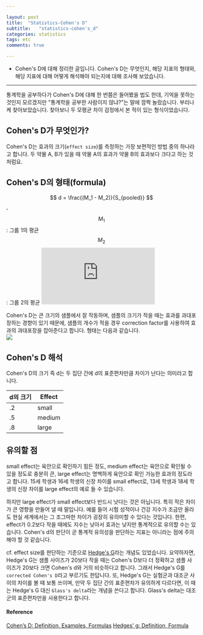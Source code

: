 ```yaml
---

layout: post
title:  "Statistics-Cohen's D"
subtitle:   "statistics-cohen's_d"
categories: statistics
tags: etc
comments: true

---  
```


- Cohen's D에 대해 정리한 글입니다. Cohen's D는 무엇인지, 해당 지표의 형태와, 해당 지표에 대해 어떻게 해석해야 되는지에 대해 조사해 
보았습니다. 

---  

통계학을 공부하다가 Cohen's D에 대해 한 번쯤은 들어봤을 법도 한데, 기억을 못하는 것인지 모르겠지만 "통계학을 공부한 사람이지 
않냐?"는 말에 깜짝 놀랐습니다. 부리나케 찾아보았습니다. 찾아보니 두 모평균 차이 검정에서 본 적이 있는 형식이었습니다.  

## Cohen's D가 무엇인가?  
Cohen's D는 효과의 크기(`effect size`)를 측정하는 가장 보편적인 방법 중의 하나라고 합니다. 
두 약물 A, B가 있을 때 약물 A의 효과가 약물 B의 효과보다 크다고 하는 것처럼요.  

## Cohen's D의 형태(formula)  
$$ d = \frac{(M_1 - M_2)}{S_{pooled}} $$,  

$$M_1$$: 그룹 1의 평균  
$$M_2$$: 그룹 2의 평균
![](https://latex.codecogs.com/gif.latex?%24%24S_%7Bpooled%7D%24%24%3A%20%24%24%5Csqrt%7B%5Cfrac%7Bs_1%5E2&plus;s_2%5E2%7D%7B2%7D%7D%24%24)  

Cohen's D는 큰 크기의 샘플에서 잘 작동하며, 샘플의 크기가 작을 때는 효과를 과대포장하는 경향이 있기 때문에, 샘플의 개수가 적을 경우 
correction factor를 사용하여 효과의 과대포장을 잡아준다고 합니다. 형태는 다음과 같습니다.  
![](https://www.statisticshowto.datasciencecentral.com/wp-content/uploads/2016/10/small-samples-formula.png)  

## Cohen's D 해석  
Cohen's D의 크기 즉 d는 두 집단 간에 d의 표준편차만큼 차이가 난다는 의미라고 합니다.  

|d의 크기|Effect|
|------|------|
|.2|small|
|.5|medium|
|.8|large|  

## 유의할 점  

small effect는 육안으로 확인하기 힘든 정도, medium effect는 육안으로 확인될 수 있을 정도로 충분히 큰, 
large effect는 명백하게 육안으로 확인 가능한 효과의 정도라고 합니다. 15세 학생과 16세 학생의 신장 차이를 small effect로, 
13세 학생과 18세 학생의 신장 차이를 large effect의 예로 들 수 있습니다.  

하지만 large effect가 small effect보다 반드시 낫다는 것은 아닙니다. 특히 작은 차이가 큰 영향을 만들어 낼 때 말입니다. 
예를 들어 시험 성적이나 건강 지수가 조금만 올라도 현실 세계에서는 그 조그마한 차이가 굉장히 유의미할 수 있다는 것입니다. 
한편, effect가 0.2보다 작을 때에도 지수는 낮아서 효과는 낮지만 통계적으로 유의할 수는 있습니다. Cohen's d의 판단이 
곧 통계적 유의성을 판단하는 지표는 아니라는 점에 주의해야 할 것 같습니다.  


cf. effect size를 판단하는 기준으로 [Hedge's G](https://www.statisticshowto.datasciencecentral.com/hedges-g/)라는 개념도 있었습니다. 
요약하자면, Hedge's G는 샘플 사이즈가 20보다 작을 때는 Cohen's D보다 더 정확하고 샘플 사이즈가 20보다 크면 Cohen's d와 거의 비슷하다고 합니다. 
그래서 Hedge's G를 `corrected Cohen's D`라고 부르기도 한답니다. 또, Hedge's G는 실험군과 대조군 사이의 차이를 볼 때 보통 쓰이며, 만약 
두 집단 간의 표준편차가 유의하게 다르다면, 이 때는 Hedge's G 대신 `Glass's delta`라는 개념을 쓴다고 합니다. Glass's delta는 대조군의 
표준편차만을 사용한다고 합니다.  


#### Reference  
[Cohen’s D: Definition, Examples, Formulas](https://www.statisticshowto.datasciencecentral.com/cohens-d/)
[Hedges’ g: Definition, Formula](https://www.statisticshowto.datasciencecentral.com/hedges-g/)
